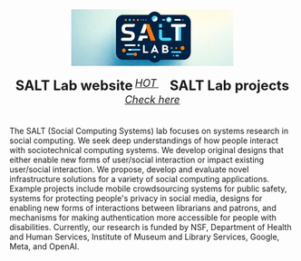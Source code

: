 
<div align="center">
  <img src="https://github.com/SALT-Lab-Human-AI/.github/blob/main/imgs/Salt.JPG" height="100"/>
  <div>&nbsp;</div>
  <div align="center">
    <b><font size="5">SALT Lab website</font></b>
    <sup>
      <a href="https://socialcomputing.web.illinois.edu/">
        <i><font size="4">HOT</font></i>
      </a>
    </sup>
    &nbsp;&nbsp;&nbsp;&nbsp;
    <b><font size="5">SALT Lab projects</font></b>
    <sup>
      <a href="https://socialcomputing.web.illinois.edu/research.html">
        <i><font size="4">Check here</font></i>
      </a>
    </sup>
</div>
<div>&nbsp;</div>
</div>

The SALT (Social Computing Systems) lab focuses on systems research in social computing. We seek deep understandings of how people interact with sociotechnical computing systems. We develop original designs that either enable new forms of user/social interaction or impact existing user/social interaction. We propose, develop and evaluate novel infrastructure solutions for a variety of social computing applications. Example projects include mobile crowdsourcing systems for public safety, systems for protecting people's privacy in social media, designs for enabling new forms of interactions between librarians and patrons, and mechanisms for making authentication more accessible for people with disabilities. Currently, our research is funded by NSF, Department of Health and Human Services, Institute of Museum and Library Services, Google, Meta, and OpenAI.


